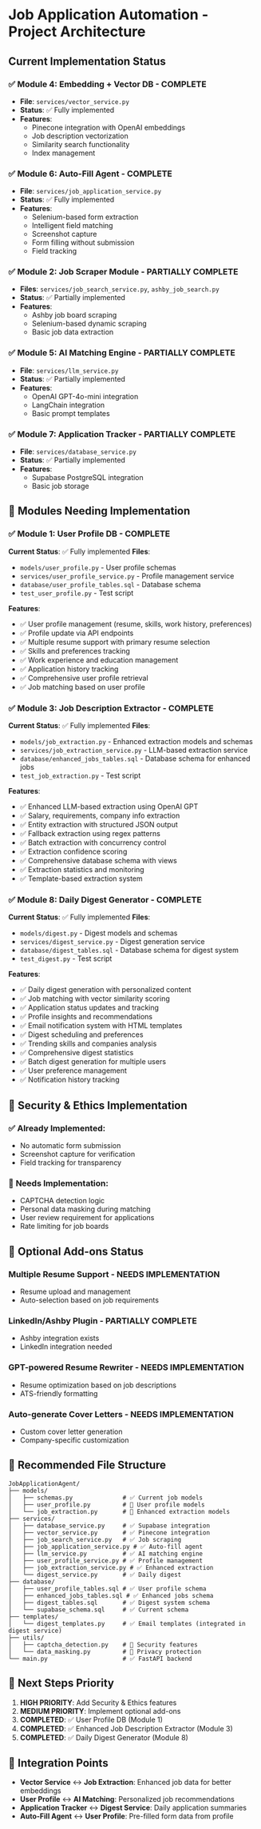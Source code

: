 # Job Application Automation - Project Architecture

## Current Implementation Status

### ✅ **Module 4: Embedding + Vector DB** - COMPLETE
- **File**: `services/vector_service.py`
- **Status**: ✅ Fully implemented
- **Features**:
  - Pinecone integration with OpenAI embeddings
  - Job description vectorization
  - Similarity search functionality
  - Index management

### ✅ **Module 6: Auto-Fill Agent** - COMPLETE
- **File**: `services/job_application_service.py`
- **Status**: ✅ Fully implemented
- **Features**:
  - Selenium-based form extraction
  - Intelligent field matching
  - Screenshot capture
  - Form filling without submission
  - Field tracking

### ✅ **Module 2: Job Scraper Module** - PARTIALLY COMPLETE
- **Files**: `services/job_search_service.py`, `ashby_job_search.py`
- **Status**: ✅ Partially implemented
- **Features**:
  - Ashby job board scraping
  - Selenium-based dynamic scraping
  - Basic job data extraction

### ✅ **Module 5: AI Matching Engine** - PARTIALLY COMPLETE
- **File**: `services/llm_service.py`
- **Status**: ✅ Partially implemented
- **Features**:
  - OpenAI GPT-4o-mini integration
  - LangChain integration
  - Basic prompt templates

### ✅ **Module 7: Application Tracker** - PARTIALLY COMPLETE
- **File**: `services/database_service.py`
- **Status**: ✅ Partially implemented
- **Features**:
  - Supabase PostgreSQL integration
  - Basic job storage

## 🚧 **Modules Needing Implementation**

### ✅ **Module 1: User Profile DB** - COMPLETE
**Current Status**: ✅ Fully implemented
**Files**: 
- `models/user_profile.py` - User profile schemas
- `services/user_profile_service.py` - Profile management service
- `database/user_profile_tables.sql` - Database schema
- `test_user_profile.py` - Test script

**Features**:
- ✅ User profile management (resume, skills, work history, preferences)
- ✅ Profile update via API endpoints
- ✅ Multiple resume support with primary resume selection
- ✅ Skills and preferences tracking
- ✅ Work experience and education management
- ✅ Application history tracking
- ✅ Comprehensive user profile retrieval
- ✅ Job matching based on user profile

### ✅ **Module 3: Job Description Extractor** - COMPLETE
**Current Status**: ✅ Fully implemented
**Files**: 
- `models/job_extraction.py` - Enhanced extraction models and schemas
- `services/job_extraction_service.py` - LLM-based extraction service
- `database/enhanced_jobs_tables.sql` - Database schema for enhanced jobs
- `test_job_extraction.py` - Test script

**Features**:
- ✅ Enhanced LLM-based extraction using OpenAI GPT
- ✅ Salary, requirements, company info extraction
- ✅ Entity extraction with structured JSON output
- ✅ Fallback extraction using regex patterns
- ✅ Batch extraction with concurrency control
- ✅ Extraction confidence scoring
- ✅ Comprehensive database schema with views
- ✅ Extraction statistics and monitoring
- ✅ Template-based extraction system

### ✅ **Module 8: Daily Digest Generator** - COMPLETE
**Current Status**: ✅ Fully implemented
**Files**: 
- `models/digest.py` - Digest models and schemas
- `services/digest_service.py` - Digest generation service
- `database/digest_tables.sql` - Database schema for digest system
- `test_digest.py` - Test script

**Features**:
- ✅ Daily digest generation with personalized content
- ✅ Job matching with vector similarity scoring
- ✅ Application status updates and tracking
- ✅ Profile insights and recommendations
- ✅ Email notification system with HTML templates
- ✅ Digest scheduling and preferences
- ✅ Trending skills and companies analysis
- ✅ Comprehensive digest statistics
- ✅ Batch digest generation for multiple users
- ✅ User preference management
- ✅ Notification history tracking

## 🔧 **Security & Ethics Implementation**

### ✅ **Already Implemented**:
- No automatic form submission
- Screenshot capture for verification
- Field tracking for transparency

### 🚧 **Needs Implementation**:
- CAPTCHA detection logic
- Personal data masking during matching
- User review requirement for applications
- Rate limiting for job boards

## 🎯 **Optional Add-ons Status**

### **Multiple Resume Support** - NEEDS IMPLEMENTATION
- Resume upload and management
- Auto-selection based on job requirements

### **LinkedIn/Ashby Plugin** - PARTIALLY COMPLETE
- Ashby integration exists
- LinkedIn integration needed

### **GPT-powered Resume Rewriter** - NEEDS IMPLEMENTATION
- Resume optimization based on job descriptions
- ATS-friendly formatting

### **Auto-generate Cover Letters** - NEEDS IMPLEMENTATION
- Custom cover letter generation
- Company-specific customization

## 📁 **Recommended File Structure**

```
JobApplicationAgent/
├── models/
│   ├── schemas.py              # ✅ Current job models
│   ├── user_profile.py         # 🚧 User profile models
│   └── job_extraction.py       # 🚧 Enhanced extraction models
├── services/
│   ├── database_service.py     # ✅ Supabase integration
│   ├── vector_service.py       # ✅ Pinecone integration
│   ├── job_search_service.py   # ✅ Job scraping
│   ├── job_application_service.py # ✅ Auto-fill agent
│   ├── llm_service.py          # ✅ AI matching engine
│   ├── user_profile_service.py # ✅ Profile management
│   ├── job_extraction_service.py # ✅ Enhanced extraction
│   └── digest_service.py       # ✅ Daily digest
├── database/
│   ├── user_profile_tables.sql # ✅ User profile schema
│   ├── enhanced_jobs_tables.sql # ✅ Enhanced jobs schema
│   ├── digest_tables.sql       # ✅ Digest system schema
│   └── supabase_schema.sql     # ✅ Current schema
├── templates/
│   └── digest_templates.py     # ✅ Email templates (integrated in digest service)
├── utils/
│   ├── captcha_detection.py    # 🚧 Security features
│   └── data_masking.py         # 🚧 Privacy protection
└── main.py                     # ✅ FastAPI backend
```

## 🚀 **Next Steps Priority**

1. **HIGH PRIORITY**: Add Security & Ethics features
2. **MEDIUM PRIORITY**: Implement optional add-ons
3. **COMPLETED**: ✅ User Profile DB (Module 1)
4. **COMPLETED**: ✅ Enhanced Job Description Extractor (Module 3)
5. **COMPLETED**: ✅ Daily Digest Generator (Module 8)

## 🔗 **Integration Points**

- **Vector Service** ↔ **Job Extraction**: Enhanced job data for better embeddings
- **User Profile** ↔ **AI Matching**: Personalized job recommendations
- **Application Tracker** ↔ **Digest Service**: Daily application summaries
- **Auto-Fill Agent** ↔ **User Profile**: Pre-filled form data from profile 
